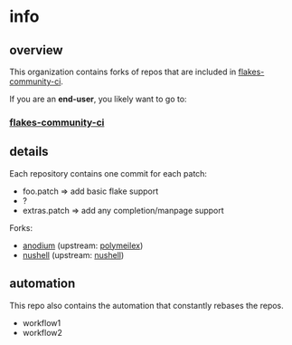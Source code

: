 # info

## overview

This organization contains forks of repos that are included in [flakes-community-ci](https://github.com/nix-community/flakes-community-ci).

If you are an **end-user**, you likely want to go to:

### [flakes-community-ci](https://github.com/nix-community/flakes-community-ci)


## details

Each repository contains one commit for each patch:
 - foo.patch => add basic flake support
 - ?
 - extras.patch => add any completion/manpage support

Forks:
- [anodium](https://github.com/flake-forks/anodium) (upstream: [polymeilex](https://github.com/polymeilex/anodium))
- [nushell](https://github.com/flake-forks/nushell) (upstream: [nushell](https://github.com/nushell/nushell))

## automation

This repo also contains the automation that constantly rebases the repos.
- workflow1
- workflow2
